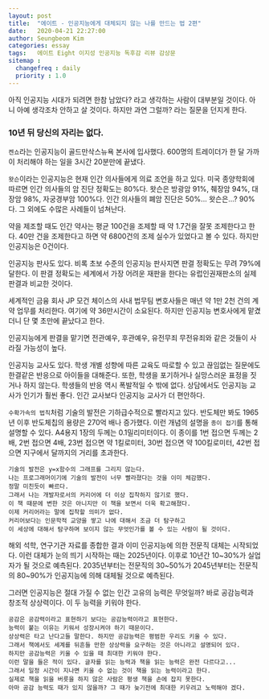```yaml
---
layout: post
title:  "에이트 - 인공지능에게 대체되지 않는 나를 만드는 법 2편"
date:   2020-04-21 22:27:00
author: Seungbeom Kim
categories: essay
tags:	에이트 Eight 이지성 인공지능 독후감 리뷰 감상문
sitemap :
  changefreq : daily
  priority : 1.0
---
```


아직 인공지능 시대가 되려면 한참 남았다? 라고 생각하는 사람이 대부분일 것이다. 아니 아예 생각조차 안하고 살 것이다. 하지만 과연 그럴까? 라는 질문을 던지게 한다.

### 10년 뒤 당신의 자리는 없다.

`켄쇼`라는 인공지능이 골드만삭스뉴욕 본사에 입사했다. 600명의 트레이더가 한 달 가까이 처리해야 하는 일을 3시간 20분만에 끝냈다.

`왓슨`이라는 인공지능은 현재 인간 의사들에게 의료 조언을 하고 있다. 미국 종양학회에 따르면 인간 의사들의 암 진단 정확도는 80%다. 왓슨은 방광암 91%, 췌장암 94%, 대장암 98%, 자궁경부암 100%다. 인간 의사들의 폐암 진단은 50%... 왓슨은...? 90%다. 그 외에도 수많은 사례들이 넘쳐난다.

약을 제조할 때도 인간 약사는 평균 100건을 조제할 때 약 1.7건을 잘못 조제한다고 한다. 40만 건을 조제한다고 하면 약 6800건의 조제 실수가 있었다고 볼 수 있다. 하지만 인공지능은 0건이다.

인공지능 판사도 있다. 비록 초보 수준의 인공지능 판사지면 판결 정확도는 무려 79%에 달한다. 이 판결 정확도는 세계에서 가장 어려운 재판을 한다는 유럽인권재판소의 실제 판결과 비교한 것이다.

세계적인 금융 회사 JP 모건 체이스의 사내 법무팀 변호사들은 매년 약 1만 2천 건의 계약 업무를 처리한다. 여기에 약 36만시간이 소요된다. 하지만 인공지능 변호사에게 맡겼더니 단 몇 초만에 끝났다고 한다.

인공지능에게 판결을 맡기면 전관예우, 후관예우, 유전무죄 무전유죄와 같은 것들이 사라질 가능성이 높다.

인공지능 교사도 있다. 학생 개별 성향에 따른 교육도 따로할 수 있고 끊임없는 질문에도 한결같은 반응으로 아이들을 대해준다. 또한, 학생을 포기하거나 실망스러운 표정을 짓거나 하지 않는다. 학생들의 반응 역시 폭발적일 수 밖에 없다. 상담에서도 인공지능 교사가 인기가 훨씬 좋다. 인간 교사보다 인공지능 교사가 더 편안하다.

`수확가속의 법칙`처럼 기술의 발전은 기하급수적으로 빨라지고 있다. 반도체만 봐도 1965년 이후 반도체칩의 용량은 270억 배나 증가했다. 이런 개념의 설명을 `종이 접기`를 통해 설명할 수 있다. A4용지 1장의 두께는 0.1밀리미터이다. 이 종이를 1번 접으면 두께는 2배, 2번 접으면 4배, 23번 접으면 약 1킬로미터, 30번 접으면 약 100킬로미터, 42번 접으면 지구에서 달까지의 거리를 초과한다.

```
기술의 발전은 y=x함수의 그래프를 그리지 않는다.
나는 프로그래머이기에 기술의 발전이 너무 빨라졌다는 것을 이미 체감했다.
정말 미친듯이 빠르다.
그래서 나는 개발자로서의 커리어에 더 이상 집착하지 않기로 했다.
이 책 때문에 변한 것은 아니지만 이 책을 보면서 더욱 확고해졌다.
이제 커리어라는 말에 집착할 의미가 없다.
커리어보다는 인문학적 교양을 쌓고 나에 대해서 조금 더 탐구하고
이 세상에 대해서 탐구하며 보이지 않는 무엇인가를 볼 수 있는 사람이 될 것이다.
```

해외 석학, 연구기관 자료를 종합한 결과 이미 인공지능에 의한 전문직 대체는 시작되었다. 이런 대체가 눈의 띄기 시작하는 때는 2025년이다. 이후로 10년간 10~30%가 실업자가 될 것으로 예측된다. 2035년부터는 전문직의 30~50%가 2045년부터는 전문직의 80~90%가 인공지능에 의해 대체될 것으로 예측된다.

그러면 인공지능은 절대 가질 수 없는 인간 고유의 능력은 무엇일까? 바로 공감능력과 창조적 상상력이다. 이 두 능력을 키워야 한다.

```
공감은 공감력이라고 표현하기 보다는 공감능력이라고 표현한다.
능력이 붙는 이유는 키워서 성장시켜야 하기 때문이다.
상상력은 타고 난다고들 말한다. 하지만 공감능력은 평범한 우리도 키울 수 있다.
그래서 책에서도 세계를 뒤흔들 만한 상상력을 요구하는 것은 아니라고 설명되어 있다.
하지만 공감능력은 키울 수 있을 때 최대한 키워야 한다.
이런 말을 들은 적이 있다. 글자를 읽는 능력과 책을 읽는 능력은 완전 다르다고...
그래서 일정 시간이 지나면 키울 수 없는 것이 책을 읽는 능력이라고 한다.
실제로 책을 읽을 버릇을 하지 않은 사람은 평생 책을 손에 잡지 못한다.
아마 공감 능력도 때가 있지 않을까? 그 때가 늦기전에 최대한 키우려고 노력해야 겠다.
```
